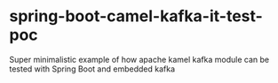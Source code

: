 # spring-boot-camel-kafka-it-test-poc
Super minimalistic example of how apache kamel kafka module can be tested with Spring Boot and  embedded kafka
